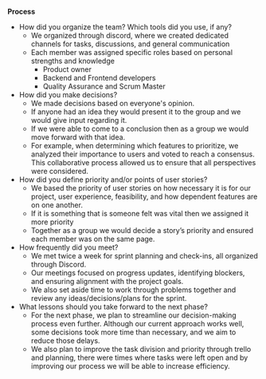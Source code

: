 **Process**

* How did you organize the team? Which tools did you use, if any?  
  * We organized through discord, where we created dedicated channels for tasks, discussions, and general communication  
  * Each member was assigned specific roles based on personal strengths and knowledge  
    * Product owner  
    * Backend and Frontend developers  
    * Quality Assurance and Scrum Master  
* How did you make decisions?  
  * We made decisions based on everyone's opinion.  
  * If anyone had an idea they would present it to the group and we would give input regarding it.  
  * If we were able to come to a conclusion then as a group we would move forward with that idea.  
  * For example, when determining which features to prioritize, we analyzed their importance to users and voted to reach a consensus. This collaborative process allowed us to ensure that all perspectives were considered.  
* How did you define priority and/or points of user stories?   
  * We based the priority of user stories on how necessary it is for our project, user experience, feasibility, and how dependent features are on one another.  
  * If it is something that is someone felt was vital then we assigned it more priority  
  * Together as a group we would decide a story’s priority and ensured each member was on the same page.   
* How frequently did you meet?  
  * We met twice a week for sprint planning and check-ins, all organized through Discord.   
  * Our meetings focused on progress updates, identifying blockers, and ensuring alignment with the project goals.   
  * We also set aside time to work through problems together and review any ideas/decisions/plans for the sprint.  
* What lessons should you take forward to the next phase?  
  * For the next phase, we plan to streamline our decision-making process even further. Although our current approach works well, some decisions took more time than necessary, and we aim to reduce those delays.  
  * We also plan to improve the task division and priority through trello and planning, there were times where tasks were left open and by improving our process we will be able to increase efficiency. 